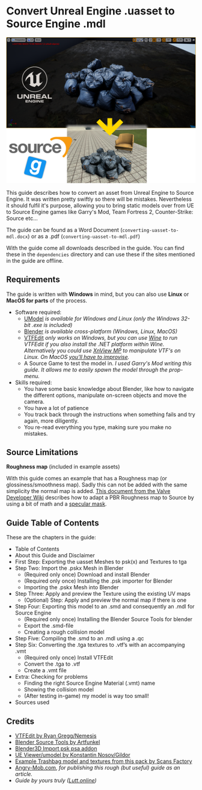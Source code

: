 # Convert Unreal Engine .uasset to Source Engine .mdl

![ue4-to-gmod-demonstration](ue4-to-gmod-demonstration.png)

This guide describes how to convert an asset from Unreal Engine to Source Engine. It was written pretty swiftly so there will be mistakes. Nevertheless it should fulfil it's purpose, allowing you to bring static models over from UE to Source Engine games like Garry's Mod, Team Fortress 2, Counter-Strike: Source etc...

The guide can be found as a Word Document (`converting-uasset-to-mdl.docx`) or as a .pdf (`converting-uasset-to-mdl.pdf`)



With the guide come all downloads described in the guide. You can find these in the `dependencies` directory and can use these if the sites mentioned in the guide are offline.



## Requirements

The guide is written with **Windows** in mind, but you can also use **Linux** or **MacOS for parts** of the process.

* Software required:
  * [UModel](https://www.gildor.org/en/projects/umodel#files) *is available for Windows and Linux (only the Windows 32-bit .exe is included)*
  * [Blender](https://www.blender.org/download/) *is available cross-platform (Windows, Linux, MacOS)*
  * [VTFEdit](http://nemesis.thewavelength.net/index.php?p=41) *only works on Windows, but you can use [Wine](https://www.winehq.org/) to run VTFEdit if you also install the .NET platform within Wine. Alternatively you could use [XnView MP](https://www.xnview.com/en/xnviewmp/) to manipulate VTF's on Linux. On MacOS [you'll have to improvise](https://steamcommunity.com/sharedfiles/filedetails/?id=527715471).*
  * A Source Game to test the model in. *I used Garry's Mod writing this guide. It allows me to easily spawn the model through the prop-menu.*
* Skills required:
  * You have some basic knowledge about Blender, like how to navigate the different options, manipulate on-screen objects and move the camera.
  * You have a lot of patience
  * You track back through the instructions when something fails and try again, more diligently.
  * You re-read everything you type, making sure you make no mistakes.



## Source Limitations

**Roughness map** (included in example assets)

With this guide comes an example that has a Roughness map (or glossiness/smoothness map). Sadly this can not be added with the same simplicity the normal map is added. [This document from the Valve Developer Wiki](https://developer.valvesoftware.com/wiki/Adapting_PBR_Textures_to_Source) describes how to adapt a PBR Roughness map to Source by using a bit of math and a [specular mask](https://developer.valvesoftware.com/wiki/$envmapmask).



## Guide Table of Contents

These are the chapters in the guide:

- Table of Contents
- About this Guide and Disclaimer
- First Step: Exporting the uasset Meshes to psk(x) and Textures to tga
- Step Two: Import the .pskx Mesh in Blender
  - (Required only once) Download and install Blender
  - (Required only once) Installing the .psk importer for Blender
  - Importing the .pskx Mesh into Blender
- Step Three: Apply and preview the Texture using the existing UV maps
  - (Optional) Step: Apply and preview the normal map if there is one	
- Step Four: Exporting this model to an .smd and consequently an .mdl for Source Engine
  - (Required only once) Installing the Blender Source Tools for blender
  - Export the .smd-file
  - Creating a rough collision model
- Step Five: Compiling the .smd to an .mdl using a .qc
- Step Six: Converting the .tga textures to .vtf’s with an accompanying .vmt	
  - (Required only once) Install VTFEdit
  - Convert the .tga to .vtf
  - Create a .vmt file
- Extra: Checking for problems
  - Finding the right Source Engine Material (.vmt) name
  - Showing the collision model
  - (After testing in-game) my model is way too small!
- Sources used



## Credits

* [VTFEdit by Ryan Gregg/Nemesis](http://nemesis.thewavelength.net/index.php?c=178)
* [Blender Source Tools by Artfunkel](https://github.com/Artfunkel/BlenderSourceTools)
* [Blender3D Import psk psa addon](https://github.com/Befzz/blender3d_import_psk_psa)
* [UE Viewer/umodel by Konstantin Nosov/Gildor](https://www.gildor.org/en/projects/umodel#files)
* [Example Trashbag model and textures from this pack by Scans Factory](https://www.unrealengine.com/marketplace/en-US/product/scans-abandoned-factory-buildings-day-night-scene)
* [Angry-Mob.com](https://angry-mob.com/convert-unreal-engine-uasset-to-source-engine-mdl/), *for publishing this rough (but useful) guide as an article.*
* *Guide by yours truly ([Lutt.online](https://github.com/luttje))*

